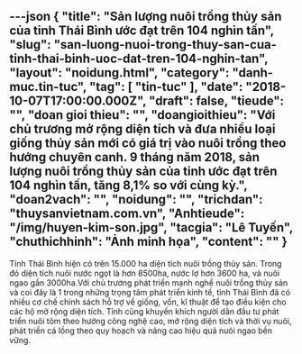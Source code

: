 ---json
{
    "title": "Sản lượng nuôi trồng thủy sản của tỉnh Thái Bình ước đạt trên 104 nghìn tấn",
    "slug": "san-luong-nuoi-trong-thuy-san-cua-tinh-thai-binh-uoc-dat-tren-104-nghin-tan",
    "layout": "noidung.html",
    "category": "danh-muc.tin-tuc",
    "tag": [
        "tin-tuc"
    ],
    "date": "2018-10-07T17:00:00.000Z",
    "draft": false,
    "tieude": "",
    "doan gioi thieu": "",
    "doangioithieu": "Với chủ trương mở rộng diện tích và đưa nhiều loại giống thủy sản mới có giá trị vào nuôi trồng theo hướng chuyên canh. 9 tháng năm 2018, sản lượng nuôi trồng thủy sản của tỉnh ước đạt trên 104 nghìn tấn, tăng 8,1% so với cùng kỳ.",
    "doan2vach": "",
    "noidung": "",
    "trichdan": "thuysanvietnam.com.vn",
    "Anhtieude": "/img/huyen-kim-son.jpg",
    "tacgia": "Lê Tuyến",
    "chuthichhinh": "Ảnh minh họa",
    "__content__": ""
}
---
<p>Tỉnh Th&aacute;i B&igrave;nh hiện c&oacute; tr&ecirc;n 15.000 ha diện t&iacute;ch nu&ocirc;i trồng thủy sản. Trong đ&oacute; diện t&iacute;ch nu&ocirc;i nước ngọt l&agrave; hơn 8500ha, nước lợ hơn 3600 ha, v&agrave; nu&ocirc;i ngao gần 3000ha.Với chủ trương ph&aacute;t triển mạnh nghề nu&ocirc;i trồng thủy sản v&agrave; coi đ&acirc;y l&agrave; 1 trong những trọng t&acirc;m ph&aacute;t triển kinh tế, tỉnh Th&aacute;i B&igrave;nh đ&atilde; c&oacute; nhiều cơ chế ch&iacute;nh s&aacute;ch hỗ trợ về giống, vốn, kĩ thuật để tạo điều kiện cho c&aacute;c hộ mở rộng diện t&iacute;ch. Tỉnh cũng khuyến kh&iacute;ch người d&acirc;n đầu tư ph&aacute;t triển nu&ocirc;i t&ocirc;m theo hướng c&ocirc;ng nghệ cao, mở rộng diện t&iacute;ch v&agrave; thời vụ nu&ocirc;i, ph&aacute;t triển c&aacute; lồng theo quy hoạch v&agrave; n&acirc;ng cao hiệu quả nu&ocirc;i ngao bền vững.</p>
